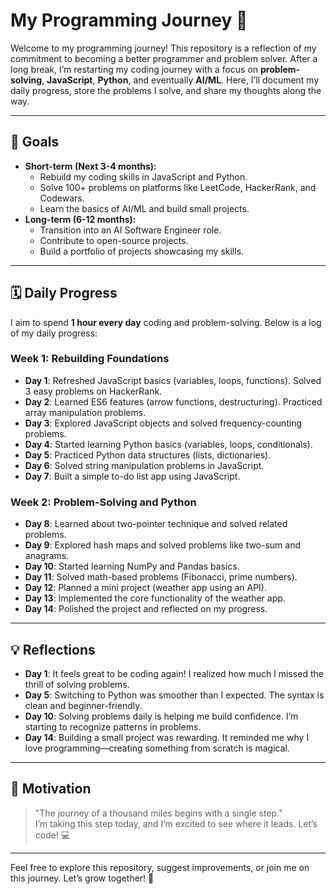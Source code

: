 # My Programming Journey 🚀

Welcome to my programming journey! This repository is a reflection of my commitment to becoming a better programmer and problem solver. After a long break, I’m restarting my coding journey with a focus on **problem-solving**, **JavaScript**, **Python**, and eventually **AI/ML**. Here, I’ll document my daily progress, store the problems I solve, and share my thoughts along the way.

---

## 🎯 Goals
- **Short-term (Next 3-4 months):**
  - Rebuild my coding skills in JavaScript and Python.
  - Solve 100+ problems on platforms like LeetCode, HackerRank, and Codewars.
  - Learn the basics of AI/ML and build small projects.
- **Long-term (6-12 months):**
  - Transition into an AI Software Engineer role.
  - Contribute to open-source projects.
  - Build a portfolio of projects showcasing my skills.

---

## 🗓 Daily Progress
I aim to spend **1 hour every day** coding and problem-solving. Below is a log of my daily progress:

### Week 1: Rebuilding Foundations
- **Day 1**: Refreshed JavaScript basics (variables, loops, functions). Solved 3 easy problems on HackerRank.
- **Day 2**: Learned ES6 features (arrow functions, destructuring). Practiced array manipulation problems.
- **Day 3**: Explored JavaScript objects and solved frequency-counting problems.
- **Day 4**: Started learning Python basics (variables, loops, conditionals).
- **Day 5**: Practiced Python data structures (lists, dictionaries).
- **Day 6**: Solved string manipulation problems in JavaScript.
- **Day 7**: Built a simple to-do list app using JavaScript.

### Week 2: Problem-Solving and Python
- **Day 8**: Learned about two-pointer technique and solved related problems.
- **Day 9**: Explored hash maps and solved problems like two-sum and anagrams.
- **Day 10**: Started learning NumPy and Pandas basics.
- **Day 11**: Solved math-based problems (Fibonacci, prime numbers).
- **Day 12**: Planned a mini project (weather app using an API).
- **Day 13**: Implemented the core functionality of the weather app.
- **Day 14**: Polished the project and reflected on my progress.

---

## 💡 Reflections
- **Day 1**: It feels great to be coding again! I realized how much I missed the thrill of solving problems.
- **Day 5**: Switching to Python was smoother than I expected. The syntax is clean and beginner-friendly.
- **Day 10**: Solving problems daily is helping me build confidence. I’m starting to recognize patterns in problems.
- **Day 14**: Building a small project was rewarding. It reminded me why I love programming—creating something from scratch is magical.

---


## 🌟 Motivation
> "The journey of a thousand miles begins with a single step."  
> I’m taking this step today, and I’m excited to see where it leads. Let’s code! 💻

---

Feel free to explore this repository, suggest improvements, or join me on this journey. Let’s grow together! 🌱
